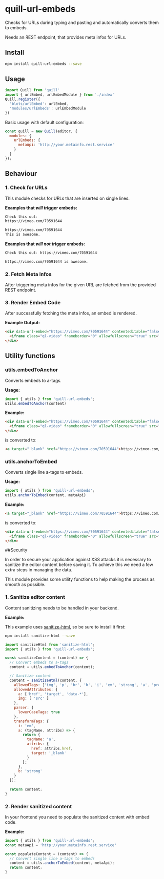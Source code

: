 # quill-url-embeds

Checks for URLs during typing and pasting and automatically converts them to embeds.

Needs an REST endpoint, that provides meta infos for URLs.

## Install

```bash
npm install quill-url-embeds --save
```

## Usage

```javascript
import Quill from 'quill'
import { urlEmbed, urlEmbedModule } from './index'
Quill.register({
  'blots/urlEmbed': urlEmbed,
  'modules/urlEmbeds': urlEmbedModule
})
```

Basic usage with default configuration:

```javascript
const quill = new Quill(editor, {
  modules: {
    urlEmbeds: {
      metaApi: 'http://your.metainfo.rest.service'
    }
  }
});
```

## Behaviour

### 1. Check for URLs

This module checks for URLs that are inserted on single lines.

**Examples that *will* trigger embeds:**

```html
Check this out:
https://vimeo.com/70591644
```

```html
https://vimeo.com/70591644
This is awesome.
```

**Examples that *will not* trigger embeds:**
```html
Check this out: https://vimeo.com/70591644
```
```html
https://vimeo.com/70591644 is awesome.
```

### 2. Fetch Meta Infos

After triggering meta infos for the given URL are fetched from the provided REST endpoint.

### 3. Render Embed Code

After successfully fetching the meta infos, an embed is rendered.

**Example Output:**
```html
<div data-url-embed="https://vimeo.com/70591644" contenteditable="false">
  <iframe class="ql-video" frameborder="0" allowfullscreen="true" src="https://player.vimeo.com/video/70591644/"></iframe>
</div>
```

## Utility functions

### utils.embedToAnchor

Converts embeds to a-tags.

**Usage:**

```javascript
import { utils } from 'quill-url-embeds';
utils.embedToAnchor(content)
```

**Example:**
```html
<div data-url-embed="https://vimeo.com/70591644" contenteditable="false">
  <iframe class="ql-video" frameborder="0" allowfullscreen="true" src="https://player.vimeo.com/video/70591644/"></iframe>
</div>
```
is converted to:
```html
<a target="_blank" href="https://vimeo.com/70591644">https://vimeo.com/70591644</a>
```

### utils.anchorToEmbed

Converts single line a-tags to embeds.

**Usage:**

```javascript
import { utils } from 'quill-url-embeds';
utils.anchorToEmbed(content, metaApi)
```

**Example:**
```html
<a target="_blank" href="https://vimeo.com/70591644">https://vimeo.com/70591644</a>
```
is converted to:
```html
<div data-url-embed="https://vimeo.com/70591644" contenteditable="false">
  <iframe class="ql-video" frameborder="0" allowfullscreen="true" src="https://player.vimeo.com/video/70591644/"></iframe>
</div>
```

##Security

In order to secure your application against XSS attacks it is necessary to sanitize the editor content before saving it. To achieve this we need a few extra steps in managing the data.

This module provides some utility functions to help making the process as smooth as possible.

### 1. Sanitize editor content

Content sanitizing needs to be handled in your backend.

**Example:**

This example uses [sanitize-html](https://www.npmjs.com/package/sanitize-html), so be sure to install it first:
```bash
npm install sanitize-html --save
```

```javascript
import sanitizeHtml from 'sanitize-html';
import { utils } from 'quill-url-embeds';

const sanitizeContent = (content) => {
  // Convert embeds to a-tags
  content = utils.embedToAnchor(content);

  // Sanitize content
  content = sanitizeHtml(content, {
    allowedTags: ['img', 'p', 'br', 'b', 'i', 'em', 'strong', 'a', 'pre', 'ul', 'li', 'ol', 'span'],
    allowedAttributes: {
      a: ['href', 'target', 'data-*'],
      img: [ 'src' ]
    },
    parser: {
      lowerCaseTags: true
    },
    transformTags: {
      i: 'em',
      a: (tagName, attribs) => {
        return {
          tagName: 'a',
          attribs: {
            href: attribs.href,
            target: '_blank'
          }
        };
      },
      b: 'strong'
    }
  });
  
  return content;
}
```

### 2. Render sanitized content

In your frontend you need to populate the sanitized content with embed code.

**Example:**

```javascript
import { utils } from 'quill-url-embeds';
const metaApi = 'http://your.metainfo.rest.service'

const populateContent = (content) => {
  // Convert single line a-tags to embeds
  content = utils.anchorToEmbed(content, metaApi);
  return content;
}
```





